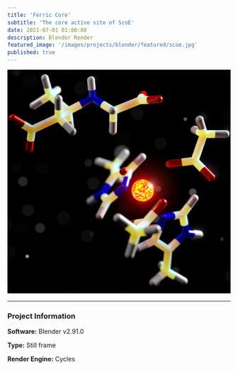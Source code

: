 ```yaml
---
title: 'Ferric Core'
subtitle: 'The core active site of ScoE'
date: 2021-07-01 01:00:00
description: Blender Render
featured_image: '/images/projects/blender/featured/scoe.jpg'
published: true
---
```


![](/images/projects/blender/full_size/scoe.png)

---

### Project Information

**Software:** Blender v2.91.0

**Type:** Still frame

**Render Engine:** Cycles
